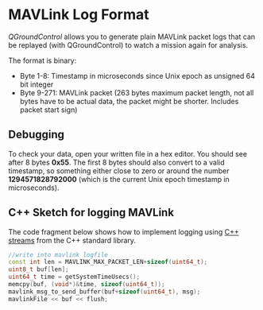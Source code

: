 # MAVLink Log Format

*QGroundControl* allows you to generate plain MAVLink packet logs that can be replayed (with QGroundControl) to watch a mission again for analysis.

The format is binary:

* Byte 1-8: Timestamp in microseconds since Unix epoch as unsigned 64 bit integer
* Byte 9-271: MAVLink packet (263 bytes maximum packet length, not all bytes have to be actual data, the packet might be shorter. Includes packet start sign)

## Debugging

To check your data, open your written file in a hex editor. You should see after 8 bytes **0x55**. The first 8 bytes should also convert to a valid timestamp, so something either close to zero or around the number **1294571828792000** (which is the current Unix epoch timestamp in microseconds).

## C++ Sketch for logging MAVLink

The code fragment below shows how to implement logging using [C++ streams](http://www.cplusplus.com/reference/iostream/istream/) from the C++ standard library.

```cpp
//write into mavlink logfile
const int len = MAVLINK_MAX_PACKET_LEN+sizeof(uint64_t);
uint8_t buf[len];
uint64_t time = getSystemTimeUsecs();
memcpy(buf, (void*)&time, sizeof(uint64_t));
mavlink_msg_to_send_buffer(buf+sizeof(uint64_t), msg);
mavlinkFile << buf << flush;
```